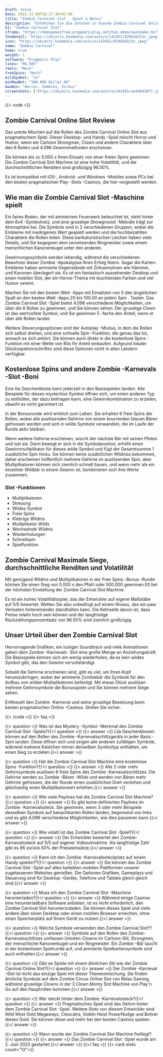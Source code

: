```yaml
---
draft: false
date: 2022-11-09T16:17:38+03:00
title: "Zombie Carnival Slot - Spiel & Bonus"
description: "Entdecken Sie die Untoten in diesem Zombie Carnival Online Slot Review, in dem wir uns das Gameplay, die Funktionen und das Spielen mit dem besten Casino -Bonus ansehen."
h1: "Zombie Carnival Slot"
iframe: "https://demogamesfree.pragmaticplay.net/hub-demo/openGame.do?lang=en&cur=EUR&websiteUrl=https%3A%2F%2Fclienthub.pragmaticplay.com%2F&gcpif=2273&gameSymbol=vswayszombcarn&jurisdiction=99&lobbyUrl=https://clienthub.pragmaticplay.com/slots/game-library/"
thumbnail: "https://objects.kaxmedia.com/auto/o/142452/8296eb513c.jpeg"
icon: "https://objects.kaxmedia.com/auto/o/142452/8296eb513c.jpeg"
name: "Zombie Carnival"
home: true
weight: 1
software: "Pragmatic Play"
lines: "96.50%"
reels: "Nein"
freeSpins: "Hoch"
wildSymbol: "Ja"
minMaxBet: "500.000 Dollar.00"
maxWin: "Horror, Zombies, Zirkus"
screenshots: ["https://objects.kaxmedia.com/auto/o/142455/ae446428f7.jpeg"]
---
```


{{< code >}}<h2>Zombie Carnival Online Slot Review</h2><p>Das untote Mischen auf die Rollen des Zombie Carnival Online Slot aus pragmatischem Spiel. Dieser Desktop- und Handy -Spiel mischt Horror und Humor, wenn ein Cartoon Strongman, Clown und andere Charaktere über den 6 Rollen und 4.096 Gewinnmethoden erscheinen.</p><p>Sie können bis zu 5.000 x Ihren Einsatz von einer freien Spins gewinnen. Die Zombie Carnival Slot Machine ist eine hohe Volatilität, und die durchschnittlichen Renditen sind großzügig 96.50%.</p><p>Es ist kompatibel mit iOS-, Android- und Windows -Mobiles sowie PCs bei den besten pragmatischen Play -Slots -Casinos, die hier vorgestellt werden.</p><h2>Wie man die Zombie Carnival Slot -Maschine spielt</h2><p>Ein faires Boden, der mit animiertem Feuerwerk beleuchtet ist, steht hinter dem 6x4 -Symbolnetz, und eine gruselige Showground -Melodie trägt zur Atmosphäre bei. Die Symbole sind in 2 verschiedenen Gruppen, wobei die Embleme mit niedrigerem Wert gespielt werden und die hochbezahlten Charaktere die Rollen teilen. Diese karikaturistischen Leichen haben viele Details, und Sie begegnen dem zersetzenden Ringmeister sowie einem menschlichen Kanonenkugel unter den anderen.</p><p>Gewinnungssymbole werden lebendig, während die verschiedenen Bewohner dieser Zombie -Apokalypse Ihren Erfolg feiern. Sogar die Karten-Embleme haben animierte Gegenstände mit Zirkusmotiven wie Hämmer, und Kanonen überlagert sie. Es ist ein fantastisch aussehender Desktop und einen mobilen Slot, der ein Horror-Thema mit leuchtenden Farben und viel Humor vereint.</p><p>Machen Sie mit den besten Wett -Apps mit Einsätzen von 0 den ängstlichen Spaß an den besten Wett -Apps.20 bis 100.00 an jedem Spin . Tasten. Das Zombie Carnival Slot -Spiel bietet 4.096 verschiedene Möglichkeiten, um über die 6 Rollen zu gewinnen, und Sie können sehen. Der gruselige Clown ist das wertvollste Symbol, und Sie gewinnen 5 -fache den Anteil, wenn er über alle Rollen landet.</p><p>Weitere Steuerungsoptionen sind der Autoplay -Modus, in dem die Rollen sich selbst drehen, und eine schnelle Spin -Funktion, die genau das tut, wonach es sich anhört. Sie können auch direkt in die kostenlose Spins -Funktion mit einer Wette von 80x Ihr Anteil einkaufen. Aufgrund lokaler Glücksspielvorschriften sind diese Optionen nicht in allen Ländern verfügbar.</p><h2>Kostenlose Spins und andere Zombie -Karnevals -Slot -Boni</h2><p>Eine lila Geschenkkiste kann jederzeit in den Basisspielen landen. Alle Beispiele für dieses mysteriöse Symbol öffnen sich, um einen anderen Typ zu enthüllen, der dazu beitragen kann, eine Gewinnkombination zu erzielen, obwohl es nicht garantiert ist.</p><p>In der Bonusrunde wird wirklich zum Leben. Sie erhalten 6 freie Spins der Rollen, wobei alle auslösenden Gehirne von einem knurrenden blauen Bären gefressen werden und sich in wilde Symbole verwandeln, die im Laufe der Runde aktiv bleiben.</p><p>Wenn weitere Gehirne erscheinen, wischt der nächste Bär mit seinen Pfoten und isst sie. Dann bewegt er sich in die Symbolposition, erhöht einen Gewinnmultiplikator für dieses wilde Symbol und fügt der Gesamtsumme 1 zusätzliche Spin hinzu. Sie können keine zusätzlichen Wildniss bekommen, daher erscheinen hoffentlich mehrere Gehirne im auslösenden Spin, aber Multiplikatoren können sich ziemlich schnell bauen, und wenn mehr als ein einzelner Wildbär in einem Gewinn ist, kombinieren sich ihre Werte zusammen.</p><h3>
Slot -Funktionen</h3><ul>
<li></span>
Multiplikatoren</li>
<li></span>
Streuung</li>
<li></span>
Wildes Symbol</li>
<li></span>
Freie Spins</li>
<li></span>
Klebrige Wildnis</li>
<li></span>
Multiplikator Wilds</li>
<li></span>
Wechselnde Wildnis</li>
<li></span>
Wiederholungen</li>
<li></span>
Schnellspin</li>
<li></span>
Spielfunktion</li></ul><h2>Zombie Carnival Maximale Siege, durchschnittliche Renditen und Volatilität</h2><p>Mit genügend Wildnis und Multiplikatoren in der Free Spins -Bonus -Runde können Sie einen Sieg von 5.000 x den Pfahl oder 500.000 gewinnen.00 bei der höchsten Einstellung der Zombie Carnival Slot Machine.</p><p>Es ist ein hohes Volatilitätsspiel, das der Entwickler auf eigene Maßstäbe auf 5/5 bewertet. Wetten Sie also unbedingt auf einem Niveau, das ein paar Verlusten hintereinander standhalten kann. Die Kehrseite davon ist, dass Preise relativ hoch sein können und der langfristige Rückzahlungsprozentsatz von 96.50% sind ziemlich großzügig.</p><h2>Unser Urteil über den Zombie Carnival Slot</h2><p>Hervorragende Grafiken, ein lustiger Soundtrack und viele Animationen geben dem Zombie -Karnevals -Slot eine große Menge an Anziehungskraft. Die Basisspiele können sich ein wenig wiederholen, da es kein wildes Symbol gibt, das den Gewinn vervollständigt.</p><p>Sobald die Gehirne erschienen sind, gibt es viel, um Ihren Kopf herumzubringen, wobei der animierte Zombiebär die Symbole für den Aufbau von wilden Multiplikatoren befestigt. Mit etwas Glück auslösen mehrere Gehirnsymbole die Bonusspiele und Sie können mehrere Siege sehen.</p><p>Entfesselt den Zombie -Karneval und seine gruselige Besetzung beim besten pragmatischen Online -Casinos. Stellen Sie sicher.</p>
{{< /code >}}
{{< faq >}}

{{< question >}} Was ist das Mystery -Symbol -Merkmal des Zombie Carnival Slot -Spiels?{{</ question >}}
{{< answer >}} Lila Geschenkboxen können auf den Rollen des Zombie -Karnevalsschlitzgeräts in jeder Basis -Spin landen. Diese öffnen sich und zeigen alle anderen zufälligen Symbole, während mehrere Kästchen immer denselben Symboltyp enthalten, um einen Sieg zu erzielen.{{</ answer >}}

{{< question >}} Hat die Zombie Carnival Slot Machine eine kostenlose Spins -Funktion?{{</ question >}}
{{< answer >}} Alle 2 oder mehr Gehirnsymbole auslösen 6 freie Spins des Zombie -Karnevalsschlitzes. Die Gehirne werden zu Zombie -Bären -Wilds und werden von Bären mehr Gehirne gefressen, die der Runde einen zusätzlichen Dreh verleihen und gleichzeitig einen Multiplikatorwert erhöhen.{{</ answer >}}

{{< question >}} Wie viele Paylines hat die Zombie Carnival Slot Machine?{{</ question >}}
{{< answer >}} Es gibt keine definierten Paylines im Zombie -Karnevalssteck. Sie gewinnen, wenn 3 oder mehr Beispiele desselben Symbols auf benachbarten Rollen landen, beginnend von links und es gibt 4.096 verschiedene Möglichkeiten, wie dies passieren kann.{{</ answer >}}

{{< question >}} Wie volatil ist das Zombie Carnival Slot -Spiel?{{</ question >}}
{{< answer >}} Der Entwickler bewertet den Zombie-Karnevalssteck auf 5/5 auf eigener Volksumnahme. Als langfristige Zahl gibt es 96 zurück.50% der Preiseeinsätze.{{</ answer >}}

{{< question >}} Kann ich den Zombie -Karnevalssteckplatz auf einem Handy spielen??{{</ question >}}
{{< answer >}} Sie können das Zombie Carnival Slot -Spiel auf allen beliebten mobilen Plattformen unserer zugelassenen Websites genießen. Die Optionen Grafiken, Gameplays und Steuerung sind für Desktop -Geräte, Telefone und Tablets gleich gleich sind.{{</ answer >}}

{{< question >}} Muss ich den Zombie Carnival Slot -Maschine herunterladen?{{</ question >}}
{{< answer >}} Während einige Casinos eine herunterladbare Software anbieten, ist es nicht erforderlich, den Zombie Carnival Slot herunterzuladen. Sie können dieses Spiel und viele andere über einen Desktop oder einen mobilen Browser erreichen, ohne einen Speicherplatz auf Ihrem Gerät zu nutzen.{{</ answer >}}

{{< question >}} Welche Symbole verwenden den Zombie Carnival Slot??{{</ question >}}
{{< answer >}} Symbole auf den Rollen des Zombie-Karnevalsschlitzes umfassen Untoten-Clowns im Cartoon-Stil, Strongmen, der menschliche Kanonenkugel und ein Ringmeister. Ein Zombie -Bär taucht in der kostenlosen Spielrunde auf, und animierte Spielkartensymbole sind auch enthalten.{{</ answer >}}

{{< question >}} Gibt es Spiele mit einem ähnlichen Stil wie der Zombie Carnival Online Slot?{{</ question >}}
{{< answer >}} Der Zombie -Karneval -Slot ist nicht das einzige Spiel mit dieser Themenmischung. Sie finden ähnliche Symbole auf dem Zombie Circus Online Slot von Relax Gaming, während gruselige Clowns in der 3 Clown Monty Slot Machine von Play'n Go auf den Hauptrollen kommen.{{</ answer >}}

{{< question >}} Wer steckt hinter dem Zombie -Karnevalssteck?{{</ question >}}
{{< answer >}} Pragmatisches Spiel sind das Gehirn hinter dem Zombie Carnival Slot -Spiel. Weitere Slots von diesem Entwickler sind Wild West Gold Megaways, Cleocatra, Goblin Heist PowerNudge und Bohrer dieses Gold. Sie können diese und mehr bei den besten Casinos spielen.{{</ answer >}}

{{< question >}} Wann wurde der Zombie Carnival Slot Machine freiliegt?{{</ question >}}
{{< answer >}} Das Zombie Carnival Slot -Spiel wurde am 2. Juni 2022 gestartet.{{</ answer >}}
{{</ faq >}}
{{< card-slots count="12">}}